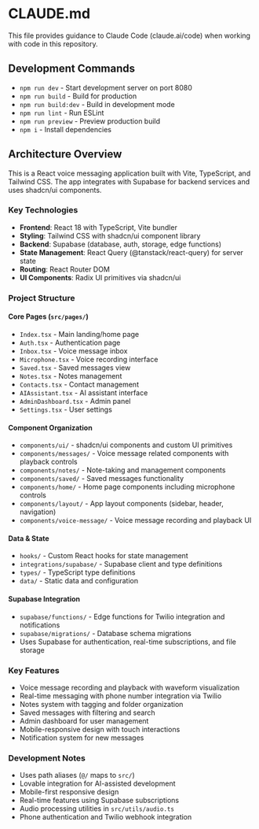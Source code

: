 # CLAUDE.md

This file provides guidance to Claude Code (claude.ai/code) when working with code in this repository.

## Development Commands

- `npm run dev` - Start development server on port 8080
- `npm run build` - Build for production
- `npm run build:dev` - Build in development mode
- `npm run lint` - Run ESLint
- `npm run preview` - Preview production build
- `npm i` - Install dependencies

## Architecture Overview

This is a React voice messaging application built with Vite, TypeScript, and Tailwind CSS. The app integrates with Supabase for backend services and uses shadcn/ui components.

### Key Technologies
- **Frontend**: React 18 with TypeScript, Vite bundler
- **Styling**: Tailwind CSS with shadcn/ui component library
- **Backend**: Supabase (database, auth, storage, edge functions)
- **State Management**: React Query (@tanstack/react-query) for server state
- **Routing**: React Router DOM
- **UI Components**: Radix UI primitives via shadcn/ui

### Project Structure

#### Core Pages (`src/pages/`)
- `Index.tsx` - Main landing/home page
- `Auth.tsx` - Authentication page
- `Inbox.tsx` - Voice message inbox
- `Microphone.tsx` - Voice recording interface
- `Saved.tsx` - Saved messages view
- `Notes.tsx` - Notes management
- `Contacts.tsx` - Contact management
- `AIAssistant.tsx` - AI assistant interface
- `AdminDashboard.tsx` - Admin panel
- `Settings.tsx` - User settings

#### Component Organization
- `components/ui/` - shadcn/ui components and custom UI primitives
- `components/messages/` - Voice message related components with playback controls
- `components/notes/` - Note-taking and management components
- `components/saved/` - Saved messages functionality
- `components/home/` - Home page components including microphone controls
- `components/layout/` - App layout components (sidebar, header, navigation)
- `components/voice-message/` - Voice message recording and playback UI

#### Data & State
- `hooks/` - Custom React hooks for state management
- `integrations/supabase/` - Supabase client and type definitions
- `types/` - TypeScript type definitions
- `data/` - Static data and configuration

#### Supabase Integration
- `supabase/functions/` - Edge functions for Twilio integration and notifications
- `supabase/migrations/` - Database schema migrations
- Uses Supabase for authentication, real-time subscriptions, and file storage

### Key Features
- Voice message recording and playback with waveform visualization
- Real-time messaging with phone number integration via Twilio
- Notes system with tagging and folder organization
- Saved messages with filtering and search
- Admin dashboard for user management
- Mobile-responsive design with touch interactions
- Notification system for new messages

### Development Notes
- Uses path aliases (`@/` maps to `src/`)
- Lovable integration for AI-assisted development
- Mobile-first responsive design
- Real-time features using Supabase subscriptions
- Audio processing utilities in `src/utils/audio.ts`
- Phone authentication and Twilio webhook integration